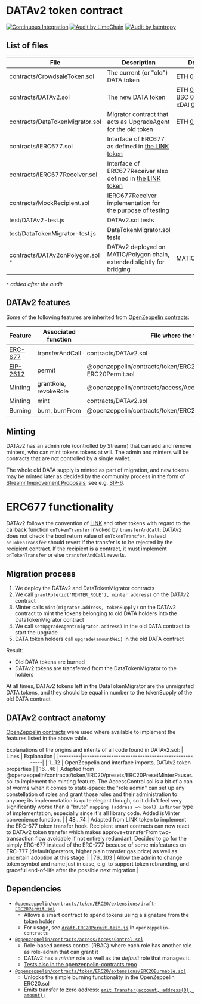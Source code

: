 # DATAv2 token contract
[![Continuous Integration](https://github.com/streamr-dev/DATAv2/actions/workflows/ci.yaml/badge.svg)](https://github.com/streamr-dev/DATAv2/actions/workflows/ci.yaml)
[![Audit by LimeChain](https://img.shields.io/badge/Audit-LimeChain-green)](https://streamr-public.s3.amazonaws.com/DATAv2_audit_LimeChain.pdf)
[![Audit by Isentropy](https://img.shields.io/badge/Audit-Isentropy-green)](https://streamr-public.s3.amazonaws.com/DATAv2_audit_Isentropy.pdf)

## List of files

| File                           | Description | Deployed |
|--------------------------------|-------------|---------|
|contracts/CrowdsaleToken.sol    | The current (or "old") DATA token | ETH [0x0cf0...23](https://etherscan.io/address/0x0cf0ee63788a0849fe5297f3407f701e122cc023#readContract)
|contracts/DATAv2.sol            | The new DATA token | ETH&nbsp;[0x8f6...b76](https://etherscan.io/address/0x8f693ca8d21b157107184d29d398a8d082b38b76#readContract) BSC&nbsp;[0x0864...2a](https://bscscan.com/address/0x0864c156b3c5f69824564dec60c629ae6401bf2a#readContract) xDAI&nbsp;[0x256...47D](https://blockscout.com/poa/xdai/address/0x256eb8a51f382650B2A1e946b8811953640ee47D)
|contracts/DataTokenMigrator.sol | Migrator contract that acts as UpgradeAgent for the old token | ETH [0xc7...c16c](https://etherscan.io/address/0xc7aaf6c62e86a36395d8108fe95d5f758794c16c#readContract)
|contracts/IERC677.sol           | Interface of ERC677 as defined in [the LINK token](https://etherscan.io/address/0x514910771af9ca656af840dff83e8264ecf986ca#code) |
|contracts/IERC677Receiver.sol   | Interface of ERC677Receiver also defined in [the LINK token](https://etherscan.io/address/0x514910771af9ca656af840dff83e8264ecf986ca#code) |
|contracts/MockRecipient.sol     | IERC677Receiver implementation for the purpose of testing |
|test/DATAv2-test.js             | DATAv2.sol tests |
|test/DataTokenMigrator-test.js  | DataTokenMigrator.sol tests |
|contracts/DATAv2onPolygon.sol `*` | DATAv2 deployed on MATIC/Polygon chain, extended slightly for bridging | MATIC&nbsp;[0x3a9...34](https://polygonscan.com/address/0x3a9A81d576d83FF21f26f325066054540720fC34#code) |

`*` _added after the audit_
## DATAv2 features

Some of the following features are inherited from [OpenZeppelin contracts](https://github.com/OpenZeppelin/openzeppelin-contracts/tree/v4.0.0/contracts):

| Feature                                                   | Associated function   | File where the function is                                            |
|-----------------------------------------------------------|-----------------------|-----------------------------------------------------------------------|
| [ERC-677](https://github.com/ethereum/EIPs/issues/677)    | transferAndCall       | contracts/DATAv2.sol                                                  |
| [EIP-2612](https://eips.ethereum.org/EIPS/eip-2612)       | permit                | @openzeppelin/contracts/token/ERC20/extensions/draft-ERC20Permit.sol  |
| Minting           | grantRole, revokeRole | @openzeppelin/contracts/access/AccessControl.sol                  |
| Minting           | mint                  | contracts/DATAv2.sol                                              |
| Burning           | burn, burnFrom        | @openzeppelin/contracts/token/ERC20/extensions/ERC20Burnable.sol  |

## Minting

DATAv2 has an admin role (controlled by Streamr) that can add and remove minters, who can mint tokens tokens at will. The admin and minters will be contracts that are not controlled by a single wallet.

The whole old DATA supply is minted as part of migration, and new tokens may be minted later as decided by the community process in the form of [Streamr Improvement Proposals](https://snapshot.org/#/streamr.eth), see e.g. [SIP-6](https://snapshot.org/#/streamr.eth/proposal/QmU383LMPAHdzMevcxY6UzyL5vkBaNHQhCcp2WbXw5kXS1).

# ERC677 functionality

DATAv2 follows the convention of [LINK](https://etherscan.io/address/0x514910771af9ca656af840dff83e8264ecf986ca#code) and other tokens with regard to the callback function `onTokenTransfer` invoked by `transferAndCall`: DATAv2 does not check the bool return value of `onTokenTransfer`. Instead `onTokenTransfer` should revert if the transfer is to be rejected by the recipient contract. If the recipient is a contract, it must implement `onTokenTransfer` or else `transferAndCall` reverts.


## Migration process

1. We deploy the DATAv2 and DataTokenMigrator contracts
2. We call `grantRole(id('MINTER_ROLE'), minter.address)` on the DATAv2 contract
3. Minter calls `mint(migrator.address, tokenSupply)` on the DATAv2 contract to mint the tokens belonging to old DATA holders into the DataTokenMigrator contract
4. We call `setUpgradeAgent(migrator.address)` in the old DATA contract to start the upgrade
5. DATA token holders call `upgrade(amountWei)` in the old DATA contract

Result:
* Old DATA tokens are burned
* DATAv2 tokens are transferred from the DataTokenMigrator to the holders

At all times, DATAv2 tokens left in the DataTokenMigrator are the unmigrated DATA tokens, and they should be equal in number to the tokenSupply of the old DATA contract

## DATAv2 contract anatomy

[OpenZeppelin contracts](https://github.com/OpenZeppelin/openzeppelin-contracts/tree/v4.0.0/contracts) were used where available to implement the features listed in the above table.

Explanations of the origins and intents of all code found in DATAv2.sol:
| Lines   | Explanation                                                 |
|---------|-------------------------------------------------------------|
| 1...12  | OpenZeppelin and interface imports, DATAv2 token properties |
| 16...46 | Adapted from @openzeppelin/contracts/token/ERC20/presets/ERC20PresetMinterPauser.sol to implement the minting feature. The AccessControl.sol is a bit of a can of worms when it comes to state-space: the "role admin" can set up any constellation of roles and grant those roles and their administration to anyone; its implementation is quite elegant though, so it didn't feel very significantly worse than a "brute" `mapping (address => bool) isMinter` type of implementation, especially since it's all library code. Added isMinter convenience function. |
| 48...74 | Adapted from LINK token to implement the ERC-677 token transfer hook. Recipient smart contracts can now react to DATAv2 token transfer which makes approve+transferFrom two-transaction flow avoidable if not entirely redundant. Decided to go for the simply ERC-677 instead of the ERC-777 because of some misfeatures on ERC-777 (defaultOperators, higher plain transfer gas price) as well as uncertain adoption at this stage. |
| 76...103 | Allow the admin to change token symbol and name just in case, e.g. to support token rebranding, and graceful end-of-life after the possible next migration |

## Dependencies

* [`@openzeppelin/contracts/token/ERC20/extensions/draft-ERC20Permit.sol`](https://github.com/OpenZeppelin/openzeppelin-contracts/blob/release-v4.0/contracts/token/ERC20/extensions/draft-ERC20Permit.sol)
  * Allows a smart contract to spend tokens using a signature from the token holder
  * For usage, see [`draft-ERC20Permit.test.js`](https://github.com/OpenZeppelin/openzeppelin-contracts/blob/master/test/token/ERC20/extensions/draft-ERC20Permit.test.js) in `openzeppelin-contracts`
* [`@openzeppelin/contracts/access/AccessControl.sol`](https://github.com/OpenZeppelin/openzeppelin-contracts/blob/release-v4.0/contracts/access/AccessControl.sol)
  * Role-based access control (RBAC) where each role has another role as role-admin that can grant it
  * DATAv2 has a _minter_ role as well as the _default_ role that manages it.
  * [Tests also in the openzeppelin-contracts repo](https://github.com/OpenZeppelin/openzeppelin-contracts/blob/master/test/access/AccessControl.behavior.js)
* [`@openzeppelin/contracts/token/ERC20/extensions/ERC20Burnable.sol`](https://github.com/OpenZeppelin/openzeppelin-contracts/blob/release-v4.0/contracts/token/ERC20/extensions/ERC20Burnable.sol)
  * Unlocks the simple burning functionality in the OpenZeppelin ERC20.sol
  * Emits transfer to zero address: [`emit Transfer(account, address(0), amount);`](https://github.com/OpenZeppelin/openzeppelin-contracts/blob/release-v4.0/contracts/token/ERC20/ERC20.sol#L264)
